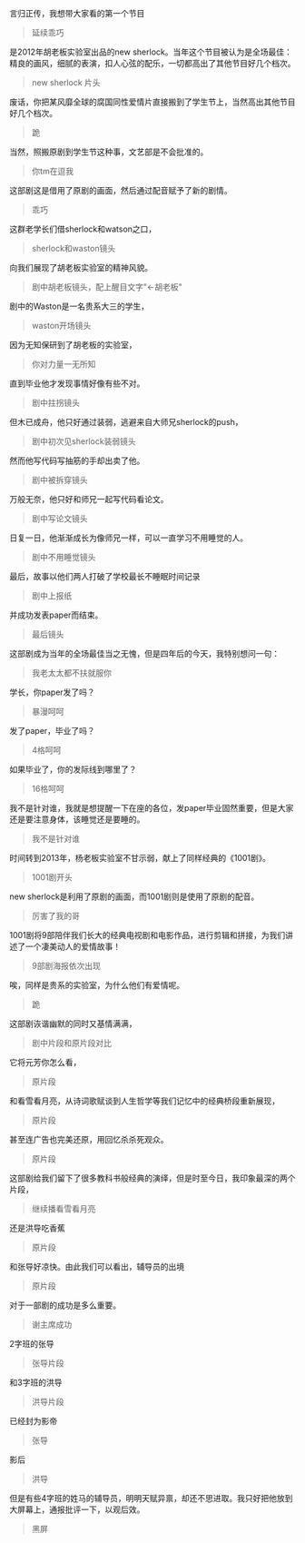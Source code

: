 言归正传，我想带大家看的第一个节目
> 延续乖巧

是2012年胡老板实验室出品的new sherlock。当年这个节目被认为是全场最佳：精良的画风，细腻的表演，扣人心弦的配乐，一切都高出了其他节目好几个档次。
> new sherlock 片头

废话，你把某风靡全球的腐国同性爱情片直接搬到了学生节上，当然高出其他节目好几个档次。
> 跪

当然，照搬原剧到学生节这种事，文艺部是不会批准的。
> 你tm在逗我

这部剧这是借用了原剧的画面，然后通过配音赋予了新的剧情。
> 乖巧

这群老学长们借sherlock和watson之口，
> sherlock和waston镜头

向我们展现了胡老板实验室的精神风貌。
> 剧中胡老板镜头，配上醒目文字"<-胡老板"

剧中的Waston是一名贵系大三的学生，
> waston开场镜头

因为无知保研到了胡老板的实验室，
> 你对力量一无所知

直到毕业他才发现事情好像有些不对。
> 剧中拄拐镜头

但木已成舟，他只好通过装弱，逃避来自大师兄sherlock的push，
> 剧中初次见sherlock装弱镜头

然而他写代码写抽筋的手却出卖了他。
> 剧中被拆穿镜头

万般无奈，他只好和师兄一起写代码看论文。
> 剧中写论文镜头

日复一日，他渐渐成长为像师兄一样，可以一直学习不用睡觉的人。
> 剧中不用睡觉镜头

最后，故事以他们两人打破了学校最长不睡眠时间记录
> 剧中上报纸

并成功发表paper而结束。
> 最后镜头

这部剧成为当年的全场最佳当之无愧，但是四年后的今天，我特别想问一句：
> 我老太太都不扶就服你

学长，你paper发了吗？
> 暴漫呵呵

发了paper，毕业了吗？
> 4格呵呵

如果毕业了，你的发际线到哪里了？
> 16格呵呵

我不是针对谁，我就是想提醒一下在座的各位，发paper毕业固然重要，但是大家还是要注意身体，该睡觉还是要睡的。
> 我不是针对谁

时间转到2013年，杨老板实验室不甘示弱，献上了同样经典的《1001剧》。
> 1001剧开头

new sherlock是利用了原剧的画面，而1001剧则是使用了原剧的配音。
> 厉害了我的哥

1001剧将9部陪伴我们长大的经典电视剧和电影作品，进行剪辑和拼接，为我们讲述了一个凄美动人的爱情故事！
> 9部剧海报依次出现

唉，同样是贵系的实验室，为什么他们有爱情呢。
> 跪

这部剧诙谐幽默的同时又基情满满，
> 剧中片段和原片段对比

它将元芳你怎么看，
> 原片段

和看雪看月亮，从诗词歌赋谈到人生哲学等我们记忆中的经典桥段重新展现，
> 原片段

甚至连广告也完美还原，用回忆杀杀死观众。
> 原片段

这部剧给我们留下了很多教科书般经典的演绎，但是时至今日，我印象最深的两个片段，
> 继续播看雪看月亮

还是洪导吃香蕉
> 原片段

和张导好凉快。由此我们可以看出，辅导员的出境
> 原片段

对于一部剧的成功是多么重要。
> 谢主席成功

2字班的张导
> 张导片段

和3字班的洪导
> 洪导片段

已经封为影帝
> 张导

影后
> 洪导

但是有些4字班的姓马的辅导员，明明天赋异禀，却还不思进取。我只好把他放到大屏幕上，通报批评一下，以观后效。
> 黑屏
